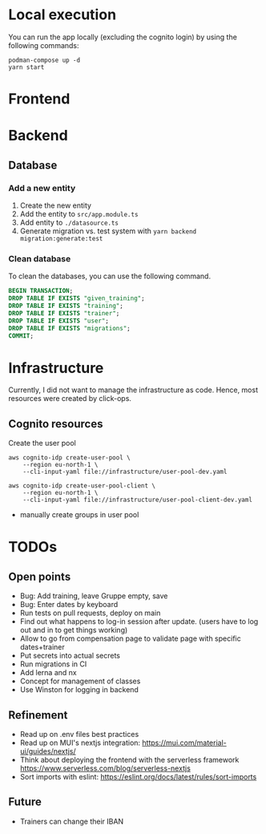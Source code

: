 # Local execution
You can run the app locally (excluding the cognito login) by using the following commands:

```shell
podman-compose up -d
yarn start
```

# Frontend

# Backend

## Database

### Add a new entity
1. Create the new entity
2. Add the entity to `src/app.module.ts`
3. Add entity to `./datasource.ts`
4. Generate migration vs. test system with `yarn backend migration:generate:test`

### Clean database

To clean the databases, you can use the following command.

```sql
BEGIN TRANSACTION;
DROP TABLE IF EXISTS "given_training";
DROP TABLE IF EXISTS "training";
DROP TABLE IF EXISTS "trainer";
DROP TABLE IF EXISTS "user";
DROP TABLE IF EXISTS "migrations";
COMMIT;
```

# Infrastructure

Currently, I did not want to manage the infrastructure as code. Hence, most resources were created by click-ops.

## Cognito resources

Create the user pool
```shell
aws cognito-idp create-user-pool \
    --region eu-north-1 \
    --cli-input-yaml file://infrastructure/user-pool-dev.yaml

aws cognito-idp create-user-pool-client \
    --region eu-north-1 \
    --cli-input-yaml file://infrastructure/user-pool-client-dev.yaml
```

* manually create groups in user pool


# TODOs

## Open points
* Bug: Add training, leave Gruppe empty, save
* Bug: Enter dates by keyboard
* Run tests on pull requests, deploy on main
* Find out what happens to log-in session after update. (users have to log out and in to get things working)
* Allow to go from compensation page to validate page with specific dates+trainer
* Put secrets into actual secrets
* Run migrations in CI
* Add lerna and nx
* Concept for management of classes
* Use Winston for logging in backend

## Refinement
* Read up on .env files best practices
* Read up on MUI's nextjs integration: https://mui.com/material-ui/guides/nextjs/
* Think about deploying the frontend with the serverless framework https://www.serverless.com/blog/serverless-nextjs
* Sort imports with eslint: https://eslint.org/docs/latest/rules/sort-imports

## Future
* Trainers can change their IBAN

